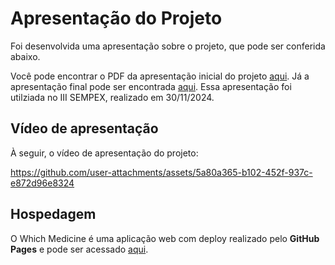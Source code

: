 # Apresentação do Projeto

Foi desenvolvida uma apresentação sobre o projeto, que pode ser conferida abaixo.

Você pode encontrar o PDF da apresentação inicial do projeto [aqui](Apresentação%20inicial%20-%20Etapa%201.pdf).
Já a apresentação final pode ser encontrada [aqui](Apresentação%20Projeto%20-%20SEMPEX.pdf). Essa apresentação foi utilziada no III SEMPEX, realizado em 30/11/2024.

## Vídeo de apresentação

À seguir, o vídeo de apresentação do projeto:

https://github.com/user-attachments/assets/5a80a365-b102-452f-937c-e872d96e8324

## Hospedagem

O Which Medicine é uma aplicação web com deploy realizado pelo **GitHub Pages** e pode ser acessado [aqui](https://felipenlunkes.github.io/whichmedicine/codigo-fonte/).
